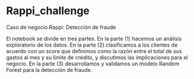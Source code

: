 # Rappi_challenge
Caso de negocio Rappi: Detección de fraude

El notebook se divide en tres partes. En la parte (1) hacemos un análisis exploratorio de los datos. En la parte (2) clasificamos a los clientes de acuerdo con un score que definimos como la razón entre el total de sus gastos al mes y su límite de crédito, y discutimos las implicaciones para el negocio. En la parte (3) desarrollamos y validamos un modelo Random Forest para la detección de fraude.

